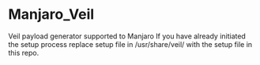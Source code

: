# Manjaro_Veil
Veil payload generator supported to Manjaro
If you have already initiated the setup process replace setup file in /usr/share/veil/ with the setup file in this repo.
